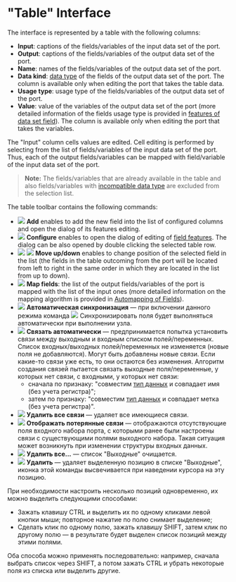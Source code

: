 # "Table" Interface

The interface is represented by a table with the following columns:

* **Input**: captions of the fields/variables of the input data set of the port.
* **Output**: captions of the fields/variables of the output data set of the port.
* **Name**: names of the fields/variables of the output data set of the port.
* **Data kind**: [data type](../../data/datatype.md) of the fields of the output data set of the port. The column is available only when editing the port that takes the table data.
* **Usage type**: usage type of the fields/variables of the output data set of the port.
* **Value**: value of the variables of the output data set of the port (more detailed information of the fields usage type is provided in [features of data set field](../../data/datasetfieldoptions.md)). The column is available only when editing the port that takes the variables.

The "Input" column cells values are edited. Cell editing is performed by selecting from the list of fields/variables of the input data set of the port. Thus, each of the output fields/variables can be mapped with field/variable of the input data set of the port.

> **Note:** The fields/variables that are already available in the table and also fields/variables with [incompatible data type](../../data/compatibility.md) are excluded from the selection list.

The table toolbar contains the following commands:

* ![](../../images/icons/toolbar-controls/plus_default.svg) **Add** enables to add the new field into the list of configured columns and open the dialog of its features editing.
* ![](../../images/icons/toolbar-controls/edit_default.svg) **Configure** enables to open the dialog of editing of [field features](../../data/datasetfieldoptions.md). The dialog can be also opened by double clicking the selected table row.
* ![](../../images/icons/toolbar-controls/moveup_default.svg) ![](../../images/icons/toolbar-controls/movedown_default.svg) **Move up/down** enables to change position of the selected field in the list (the fields in the table outcoming from the port will be located from left to right in the same order in which they are located in the list from up to down).
* ![](../../images/icons/toolbar-controls/sync-columns_default.svg) **Map fields**: the list of the output fields/variables of the port is mapped with the list of the input ones (more detailed information on the mapping algorithm is provided in [Automapping of Fields](./field-synchronization.md)).
* ![](../../images/icons/toolbar-controls/auto-sync-columns_default.svg) **Автоматическая синхронизация** — при включении данного режима команда ![](../../images/icons/toolbar-controls/sync-columns_default.svg) Синхронизировать поля будет выполняться автоматически при выполнении узла.
* ![](../../images/icons/toolbar-controls/auto-connect_default.svg) **Связать автоматически** — предпринимается попытка установить связи между выходным и входным списком полей/переменных. Список входных/выходных полей/переменных не изменяется (новые поля не добавляются). Могут быть добавлены новые связи. Если какие-то связи уже есть, то они остаются без изменения. Алгоритм создания связей пытается связать выходные поля/переменные, у которых нет связи, с входными, у которых нет связи:
   * сначала по признаку: "совместим [тип данных](../../data/datatype.md) и совпадает имя (без учета регистра)";
   * затем по признаку: "совместим [тип данных](../../data/datatype.md) и совпадает метка (без учета регистра)".
* ![](../../images/icons/toolbar-controls/remove-all-links_default.svg) **Удалить все связи** — удаляет все имеющиеся связи.
* ![](../../images/icons/toolbar-controls/help_default.svg) **Отображать потерянные связи** — отображаются отсутствующие поля входного набора порта, с которыми ранее были настроены связи с существующими полями выходного набора. Такая ситуация может возникнуть при изменении структуры входных данных.
* ![](../../images/icons/toolbar-controls/delete-all_default.svg) **Удалить все...** — список "Выходные" очищается.
* ![](../../images/icons/toolbar-controls/delete_default.svg) **Удалить** — удаляет выделенную позицию в списке "Выходные", иконка этой команды высвечивается при наведении курсора на эту позицию.

При необходимости настроить несколько позиций одновременно, их можно выделить следующими способами:

* Зажать клавишу CTRL и выделить их по одному кликами левой кнопки мыши; повторное нажатие по полю снимает выделение;
* Сделать клик по одному полю, зажать клавишу SHIFT, затем клик по другому полю — в результате будет выделен список позиций между этими полями.

Оба способа можно применять последовательно: например, сначала выбрать список через SHIFT, а потом зажать CTRL и убрать некоторые поля из списка или выделить другие.
